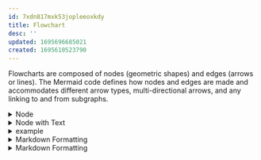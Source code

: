 ```yaml
---
id: 7xdn817mxk53jopleeoxkdy
title: Flowchart
desc: ''
updated: 1695696685021
created: 1695610523790
---
```


Flowcharts are composed of nodes (geometric shapes) and edges (arrows or lines). The Mermaid code defines how nodes and edges are made and accommodates different arrow types, multi-directional arrows, and any linking to and from subgraphs.



<!-- start of 'node' section. -->
<details>
    <summary>Node</summary>

#
The id is what is displayed in the box.

### Input

```
flowchart LR
    id_1
```

### Output

>
![](assets/guides/mermaid/node.jpg)

---
</details>
<!-- end of 'node' section. -->



<!-- start of 'node with text' section. -->
<details>
    <summary>Node with Text</summary>

#
It is also possible to set text in the box that differs from the id. If this is done several times, it is the last text found for the node that will be used. Also if you define edges for the node later on, you can omit text definitions. The one previously defined will be used when rendering the box.

### Input

```
flowchart LR
    id_1[example]
```

### Output
>
![](assets/guides/mermaid/node_with_text.jpg)

---
</details>
<!-- end of 'node with text' section. -->




<!-- start of 'example' section. -->
<details>
    <summary>example</summary>

#
Description

### Input

```
flowchart LR
    id_1["`this **is** _markdown_`"]

    id_2["`
    this
    is
    also
    markdown
    `"]

id_1 --> id_2
```

### Output
>
![](assets/guides/mermaid/markdown_formatting.jpg)

---
</details>
<!-- end of 'example' section. -->



<!-- start of 'markdown formatting' section. -->
<details>
    <summary>Markdown Formatting</summary>

#
Description

### Input

```
flowchart LR
    id_1["`this **is** _markdown_`"]

    id_2["`
    this
    is
    also
    markdown
    `"]

id_1 --> id_2
```

### Output
>
![](assets/guides/mermaid/markdown_formatting.jpg)

---
</details>
<!-- end of 'markdown formatting' section. -->



<!-- start of 'example' section. -->
<details>
    <summary>Markdown Formatting</summary>

#
This statement declares the direction of the Flowchart.

### Input

This declares the flowchart is oriented from left to right.

```
flowchart LR
    id_1[from left] --> id_2[to right]
```

### Output
>
output

### Input

This declares the flowchart is oriented from top to bottom.

```
flowchart TB
    id_1[from top] --> id_2[to bottom]
```

### Output
>
output

---
</details>
<!-- end of 'example' section. -->
